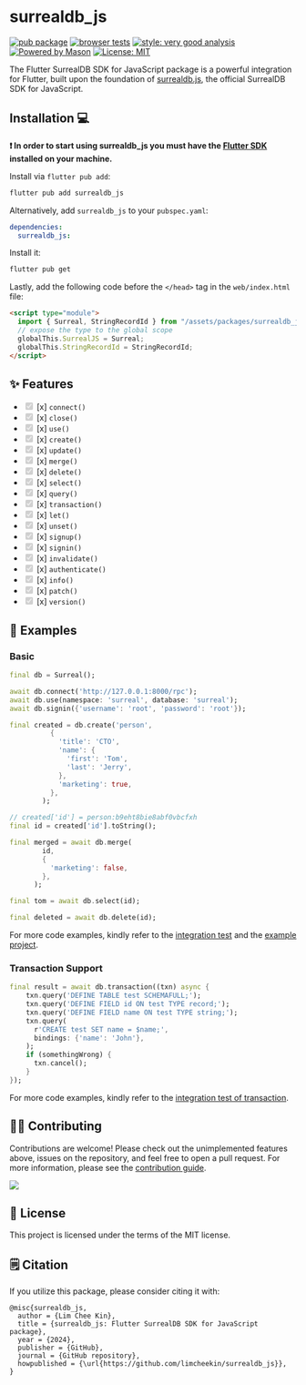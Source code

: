 # surrealdb_js

[![pub package](https://img.shields.io/pub/v/surrealdb_js.svg?label=surrealdb_js&color=blue)](https://pub.dartlang.org/packages/surrealdb_js)
[![browser tests](https://github.com/limcheekin/surrealdb_js/actions/workflows/browser-tests.yaml/badge.svg)](https://github.com/limcheekin/surrealdb_js/actions/workflows/browser-tests.yaml)
[![style: very good analysis][very_good_analysis_badge]][very_good_analysis_link]
[![Powered by Mason](https://img.shields.io/endpoint?url=https%3A%2F%2Ftinyurl.com%2Fmason-badge)](https://github.com/felangel/mason)
[![License: MIT][license_badge]][license_link]

The Flutter SurrealDB SDK for JavaScript package is a powerful integration for Flutter, built upon the foundation of [surrealdb.js](https://github.com/surrealdb/surrealdb.js), the official SurrealDB SDK for JavaScript.

## Installation 💻

**❗ In order to start using surrealdb_js you must have the [Flutter SDK][flutter_install_link] installed on your machine.**

Install via `flutter pub add`:

```sh
flutter pub add surrealdb_js
```

Alternatively, add `surrealdb_js` to your `pubspec.yaml`:

```yaml
dependencies:
  surrealdb_js:
```

Install it:

```sh
flutter pub get
```

Lastly, add the following code before the `</head>` tag in the `web/index.html` file:
```html
<script type="module">
  import { Surreal, StringRecordId } from "/assets/packages/surrealdb_js/assets/js/index.js";
  // expose the type to the global scope
  globalThis.SurrealJS = Surreal;
  globalThis.StringRecordId = StringRecordId;
</script>
```

## ✨ Features

- <input type="checkbox" checked disabled /> [x] `connect()`
- <input type="checkbox" checked disabled /> [x] `close()`
- <input type="checkbox" checked disabled /> [x] `use()`
- <input type="checkbox" checked disabled /> [x] `create()`
- <input type="checkbox" checked disabled /> [x] `update()`
- <input type="checkbox" checked disabled /> [x] `merge()`
- <input type="checkbox" checked disabled /> [x] `delete()`
- <input type="checkbox" checked disabled /> [x] `select()`
- <input type="checkbox" checked disabled /> [x] `query()`
- <input type="checkbox" checked disabled /> [x] `transaction()`
- <input type="checkbox" checked disabled /> [x] `let()`
- <input type="checkbox" checked disabled /> [x] `unset()`
- <input type="checkbox" checked disabled /> [x] `signup()`
- <input type="checkbox" checked disabled /> [x] `signin()`
- <input type="checkbox" checked disabled /> [x] `invalidate()`
- <input type="checkbox" checked disabled /> [x] `authenticate()`
- <input type="checkbox" checked disabled /> [x] `info()`
- <input type="checkbox" checked disabled /> [x] `patch()`
- <input type="checkbox" checked disabled /> [x] `version()`

## 🏃 Examples

### Basic

```dart
final db = Surreal();

await db.connect('http://127.0.0.1:8000/rpc');
await db.use(namespace: 'surreal', database: 'surreal');
await db.signin({'username': 'root', 'password': 'root'});

final created = db.create('person',
          {
            'title': 'CTO',
            'name': {
              'first': 'Tom',
              'last': 'Jerry',
            },
            'marketing': true,
          },
        );

// created['id'] = person:b9eht8bie8abf0vbcfxh
final id = created['id'].toString();

final merged = await db.merge(
        id,
        {
          'marketing': false,
        },
      );

final tom = await db.select(id);

final deleted = await db.delete(id);
```

For more code examples, kindly refer to the [integration test](https://github.com/limcheekin/surrealdb_js/blob/main/integration_test/surrealdb_js_test.dart) and the [example project](https://github.com/limcheekin/surrealdb_js/blob/main/example/lib/main.dart).

### Transaction Support

```dart
final result = await db.transaction((txn) async {
    txn.query('DEFINE TABLE test SCHEMAFULL;');
    txn.query('DEFINE FIELD id ON test TYPE record;');
    txn.query('DEFINE FIELD name ON test TYPE string;');
    txn.query(
      r'CREATE test SET name = $name;',
      bindings: {'name': 'John'},
    );
    if (somethingWrong) {
      txn.cancel();
    }
});
```

For more code examples, kindly refer to the [integration test of transaction](https://github.com/limcheekin/surrealdb_js/blob/main/integration_test/transaction_test.dart).

## 🧑‍💼 Contributing

Contributions are welcome! Please check out the unimplemented features above, issues on the repository, and feel free to open a pull request.
For more information, please see the [contribution guide](CONTRIBUTING.md).

<a href="https://github.com/limcheekin/surrealdb_js/graphs/contributors">
  <img src="https://contrib.rocks/image?repo=limcheekin/surrealdb_js" />
</a>

## 📔 License

This project is licensed under the terms of the MIT license.

## 🗒️ Citation

If you utilize this package, please consider citing it with:

```
@misc{surrealdb_js,
  author = {Lim Chee Kin},
  title = {surrealdb_js: Flutter SurrealDB SDK for JavaScript package},
  year = {2024},
  publisher = {GitHub},
  journal = {GitHub repository},
  howpublished = {\url{https://github.com/limcheekin/surrealdb_js}},
}
```

[flutter_install_link]: https://docs.flutter.dev/get-started/install
[github_actions_link]: https://docs.github.com/en/actions/learn-github-actions
[license_badge]: https://img.shields.io/badge/license-MIT-blue.svg
[license_link]: https://opensource.org/licenses/MIT
[logo_black]: https://raw.githubusercontent.com/VGVentures/very_good_brand/main/styles/README/vgv_logo_black.png#gh-light-mode-only
[logo_white]: https://raw.githubusercontent.com/VGVentures/very_good_brand/main/styles/README/vgv_logo_white.png#gh-dark-mode-only
[mason_link]: https://github.com/felangel/mason
[very_good_analysis_badge]: https://img.shields.io/badge/style-very_good_analysis-B22C89.svg
[very_good_analysis_link]: https://pub.dev/packages/very_good_analysis
[very_good_cli_link]: https://pub.dev/packages/very_good_cli
[very_good_coverage_link]: https://github.com/marketplace/actions/very-good-coverage
[very_good_ventures_link]: https://verygood.ventures
[very_good_ventures_link_light]: https://verygood.ventures#gh-light-mode-only
[very_good_ventures_link_dark]: https://verygood.ventures#gh-dark-mode-only
[very_good_workflows_link]: https://github.com/VeryGoodOpenSource/very_good_workflows
